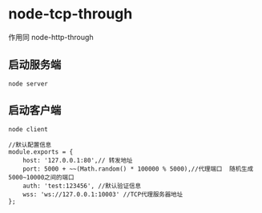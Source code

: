 # node-tcp-through

作用同 node-http-through

## 启动服务端

```
node server
```

## 启动客户端

```
node client

```

```
//默认配置信息
module.exports = {
    host: '127.0.0.1:80',// 转发地址
    port: 5000 + ~~(Math.random() * 100000 % 5000),//代理端口  随机生成5000~10000之间的端口
    auth: 'test:123456', //默认验证信息
    wss: 'ws://127.0.0.1:10003' //TCP代理服务器地址
};
```